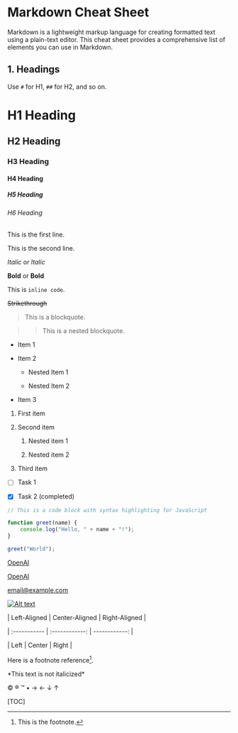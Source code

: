 # Markdown Cheat Sheet

Markdown is a lightweight markup language for creating formatted text using a plain-text editor. This cheat sheet provides a comprehensive list of elements you can use in Markdown.

## 1. Headings

Use `#` for H1, `##` for H2, and so on.

# H1 Heading

## H2 Heading

### H3 Heading

#### H4 Heading

##### H5 Heading

###### H6 Heading

This is the first line. <br>

This is the second line.

_Italic_ or _Italic_

**Bold** or **Bold**

This is `inline code`.

~~Strikethrough~~

> This is a blockquote.

>

> > This is a nested blockquote.

-   Item 1

-   Item 2

    -   Nested Item 1

    -   Nested Item 2

*   Item 3

1. First item

2. Second item

    1. Nested item 1

    2. Nested item 2

3. Third item

-   [ ] Task 1

-   [x] Task 2 (completed)

```javascript
// This is a code block with syntax highlighting for JavaScript

function greet(name) {
    console.log("Hello, " + name + "!");
}

greet("World");
```

[OpenAI](https://www.openai.com)

[OpenAI][1]

[1]: https://www.openai.com

<email@example.com>

[![Alt text](https://via.placeholder.com/150)](https://www.example.com)

| Left-Aligned | Center-Aligned | Right-Aligned |

| :----------- | :------------: | ------------: |

| Left | Center | Right |

Here is a footnote reference[^1].

[^1]: This is the footnote.

\*This text is not italicized\*

&copy; &reg; &trade; &bull; &rarr; &larr; &darr; &uarr;

[TOC]
